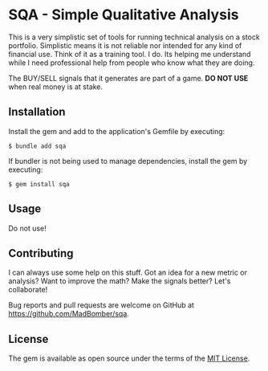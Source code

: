 # SQA - Simple Qualitative Analysis

This is a very simplistic set of tools for running technical analysis on a stock portfolio.  Simplistic means it is not reliable nor intended for any kind of financial use.  Think of it as a training tool.  I do.  Its helping me understand while I need professional help from people who know what they are doing.

The BUY/SELL signals that it generates are part of a game.  **DO NOT USE** when real money is at stake.

## Installation

Install the gem and add to the application's Gemfile by executing:

    $ bundle add sqa

If bundler is not being used to manage dependencies, install the gem by executing:

    $ gem install sqa

## Usage

Do not use!

## Contributing

I can always use some help on this stuff.  Got an idea for a new metric or analysis?  Want to improve the math?  Make the signals better?  Let's collaborate!

Bug reports and pull requests are welcome on GitHub at https://github.com/MadBomber/sqa.

## License

The gem is available as open source under the terms of the [MIT License](https://opensource.org/licenses/MIT).

